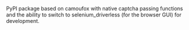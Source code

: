 PyPI package based on camoufox with native captcha passing functions and the ability to switch to selenium_driverless (for the browser GUI) for development.